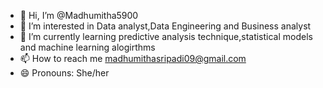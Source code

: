 - 👋 Hi, I’m @Madhumitha5900
- 👀 I’m interested in Data analyst,Data Engineering and Business analyst
- 🌱 I’m currently learning predictive analysis technique,statistical models and machine learning alogirthms
- 📫 How to reach me madhumithasripadi09@gmail.com
- 😄 Pronouns: She/her
